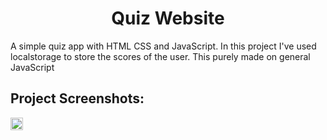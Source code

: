 <h1 align="center" id="title">Quiz Website</h1>

<p id="description">A simple quiz app with HTML CSS and JavaScript. In this project I've used localstorage to store the scores of the user. This purely made on general JavaScript</p>

<h2>Project Screenshots:</h2>

<img src="https://imgur.com/a/XjwIeYn" alt="project-screenshot" width="20px" height="20px/">
